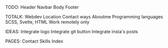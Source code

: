 TODO: 
    Header
        Navbar
    Body
    Footer

TOTALK:
    Webdev
    Location
    Contact ways
    Aboutme
    Programming languages
    SCSS, Svelte, HTML
    Work remotely only

IDEAS:
    Integrate logo
    Integrate git button
    Integrate insta's posts
    
PAGES:
    Contact
    Skills
    Index